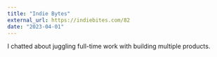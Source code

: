 ```yaml
---
title: "Indie Bytes"
external_url: https://indiebites.com/82
date: "2023-04-01"
---
```


I chatted about juggling full-time work with building multiple products.
